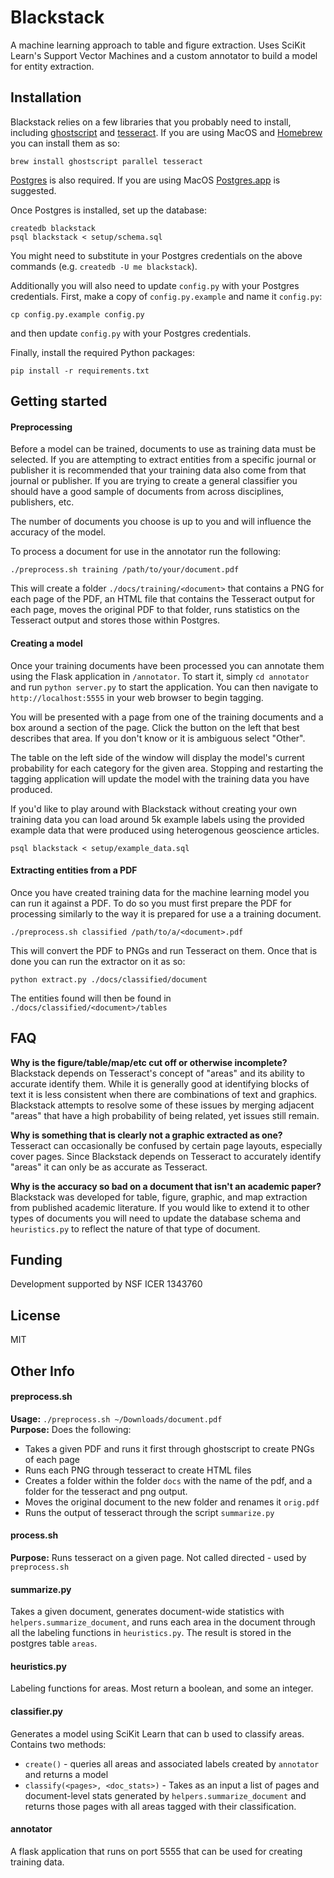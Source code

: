 # Blackstack

A machine learning approach to table and figure extraction. Uses SciKit Learn's Support Vector Machines and a custom annotator to build a model for entity extraction.

## Installation

Blackstack relies on a few libraries that you probably need to install, including [ghostscript](https://www.ghostscript.com) and [tesseract](https://github.com/tesseract-ocr/tesseract). If you are using MacOS and [Homebrew](https://brew.sh) you can install them as so:

````
brew install ghostscript parallel tesseract
````

[Postgres](https://www.postgresql.org) is also required. If you are using MacOS [Postgres.app](https://postgresapp.com) is suggested.

Once Postgres is installed, set up the database:
````
createdb blackstack
psql blackstack < setup/schema.sql
````

You might need to substitute in your Postgres credentials on the above commands (e.g. `createdb -U me blackstack`).

Additionally you will also need to update `config.py` with your Postgres credentials. First, make a copy of `config.py.example` and name it `config.py`:

````
cp config.py.example config.py
````

and then update `config.py` with your Postgres credentials.

Finally, install the required Python packages:

````
pip install -r requirements.txt
````

## Getting started

#### Preprocessing
Before a model can be trained, documents to use as training data must be selected. If you are attempting to extract entities from a specific journal or publisher it is recommended that your training data also come from that journal or publisher. If you are trying to create a general classifier you should have a good sample of documents from across disciplines, publishers, etc.

The number of documents you choose is up to you and will influence the accuracy of the model.

To process a document for use in the annotator run the following:
````
./preprocess.sh training /path/to/your/document.pdf
````

This will create a folder `./docs/training/<document>` that contains a PNG for each page of the PDF, an HTML file that contains the Tesseract output for each page, moves the original PDF to that folder, runs statistics on the Tesseract output and stores those within Postgres.


#### Creating a model
Once your training documents have been processed you can annotate them using the Flask application in `/annotator`. To start it, simply `cd annotator` and run `python server.py` to start the application. You can then navigate to `http://localhost:5555` in your web browser to begin tagging.

You will be presented with a page from one of the training documents and a box around a section of the page. Click the button on the left that best describes that area. If you don't know or it is ambiguous select "Other".

The table on the left side of the window will display the model's current probability for each category for the given area. Stopping and restarting the tagging application will update the model with the training data you have produced.

If you'd like to play around with Blackstack without creating your own training data you can load around 5k example labels using the provided example data that were produced using heterogenous geoscience articles.

````
psql blackstack < setup/example_data.sql
````

#### Extracting entities from a PDF
Once you have created training data for the machine learning model you can run it against a PDF. To do so you must first prepare the PDF for processing similarly to the way it is prepared for use a a training document.

````
./preprocess.sh classified /path/to/a/<document>.pdf
````

This will convert the PDF to PNGs and run Tesseract on them. Once that is done you can run the extractor on it as so:

````
python extract.py ./docs/classified/document
````

The entities found will then be found in `./docs/classified/<document>/tables`


## FAQ

__Why is the figure/table/map/etc cut off or otherwise incomplete?__  
Blackstack depends on Tesseract's concept of "areas" and its ability to accurate identify them. While it is generally good at identifying blocks of text it is less consistent when there are combinations of text and graphics. Blackstack attempts to resolve some of these issues by merging adjacent "areas" that have a high probability of being related, yet issues still remain.

__Why is something that is clearly not a graphic extracted as one?__  
Tesseract can occasionally be confused by certain page layouts, especially cover pages. Since Blackstack depends on Tesseract to accurately identify "areas" it can only be as accurate as Tesseract.

__Why is the accuracy so bad on a document that isn't an academic paper?__
Blackstack was developed for table, figure, graphic, and map extraction from published academic literature. If you would like to extend it to other types of documents you will need to update the database schema and `heuristics.py` to reflect the nature of that type of document.

## Funding
Development supported by NSF ICER 1343760

## License
MIT

## Other Info
#### preprocess.sh
**Usage:**  `./preprocess.sh ~/Downloads/document.pdf`  
**Purpose:** Does the following:
+ Takes a given PDF and runs it first through ghostscript to create PNGs of each page
+ Runs each PNG through tesseract to create HTML files
+ Creates a folder within the folder `docs` with the name of the pdf, and a folder for the tesseract and png output.
+ Moves the original document to the new folder and renames it `orig.pdf`
+ Runs the output of tesseract through the script `summarize.py`

#### process.sh
**Purpose:** Runs tesseract on a given page. Not called directed - used by `preprocess.sh`  

#### summarize.py
Takes a given document, generates document-wide statistics with `helpers.summarize_document`, and runs each area in the document
through all the labeling functions in `heuristics.py`. The result is stored in the postgres table `areas`.

#### heuristics.py
Labeling functions for areas. Most return a boolean, and some an integer.

#### classifier.py
Generates a model using SciKit Learn that can b used to classify areas. Contains two methods:
+ `create()` - queries all areas and associated labels created by `annotator` and returns a model
+ `classify(<pages>, <doc_stats>)` - Takes as an input a list of pages and document-level stats generated by `helpers.summarize_document`
and returns those pages with all areas tagged with their classification.

#### annotator
A flask application that runs on port 5555 that can be used for creating training data.
